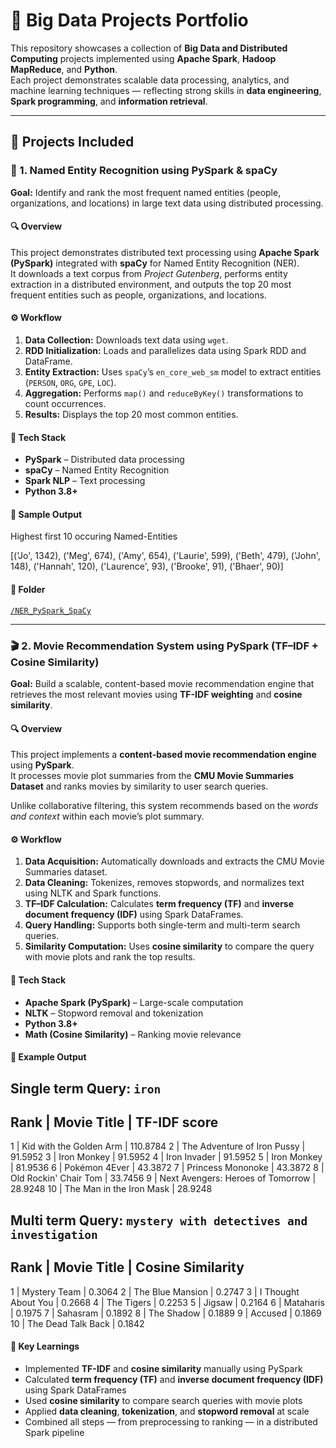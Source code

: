 # 🚀 Big Data Projects Portfolio

This repository showcases a collection of **Big Data and Distributed Computing** projects implemented using **Apache Spark**, **Hadoop MapReduce**, and **Python**.  
Each project demonstrates scalable data processing, analytics, and machine learning techniques — reflecting strong skills in **data engineering**, **Spark programming**, and **information retrieval**.

---

## 🧩 Projects Included

### 🧠 1. Named Entity Recognition using PySpark & spaCy

**Goal:** Identify and rank the most frequent named entities (people, organizations, and locations) in large text data using distributed processing.

#### 🔍 Overview
This project demonstrates distributed text processing using **Apache Spark (PySpark)** integrated with **spaCy** for Named Entity Recognition (NER).  
It downloads a text corpus from *Project Gutenberg*, performs entity extraction in a distributed environment, and outputs the top 20 most frequent entities such as people, organizations, and locations.

#### ⚙️ Workflow
1. **Data Collection:** Downloads text data using `wget`.  
2. **RDD Initialization:** Loads and parallelizes data using Spark RDD and DataFrame.  
3. **Entity Extraction:** Uses `spaCy`’s `en_core_web_sm` model to extract entities (`PERSON`, `ORG`, `GPE`, `LOC`).  
4. **Aggregation:** Performs `map()` and `reduceByKey()` transformations to count occurrences.  
5. **Results:** Displays the top 20 most common entities.

#### 🧰 Tech Stack
- **PySpark** – Distributed data processing  
- **spaCy** – Named Entity Recognition  
- **Spark NLP** – Text processing  
- **Python 3.8+**

#### 🧾 Sample Output
Highest first 10 occuring Named-Entities

[('Jo', 1342),
 ('Meg', 674),
 ('Amy', 654),
 ('Laurie', 599),
 ('Beth', 479),
 ('John', 148),
 ('Hannah', 120),
 ('Laurence', 93),
 ('Brooke', 91),
 ('Bhaer', 90)]

 
#### 📁 Folder
[`/NER_PySpark_SpaCy`](./NER_PySpark_SpaCy)

---

### 🎬 2. Movie Recommendation System using PySpark (TF–IDF + Cosine Similarity)

**Goal:** Build a scalable, content-based movie recommendation engine that retrieves the most relevant movies using **TF-IDF weighting** and **cosine similarity**.

#### 🔍 Overview
This project implements a **content-based movie recommendation engine** using **PySpark**.  
It processes movie plot summaries from the **CMU Movie Summaries Dataset** and ranks movies by similarity to user search queries.

Unlike collaborative filtering, this system recommends based on the *words and context* within each movie’s plot summary.

#### ⚙️ Workflow
1. **Data Acquisition:** Automatically downloads and extracts the CMU Movie Summaries dataset.  
2. **Data Cleaning:** Tokenizes, removes stopwords, and normalizes text using NLTK and Spark functions.  
3. **TF–IDF Calculation:** Calculates **term frequency (TF)** and **inverse document frequency (IDF)** using Spark DataFrames.  
4. **Query Handling:** Supports both single-term and multi-term search queries.  
5. **Similarity Computation:** Uses **cosine similarity** to compare the query with movie plots and rank the top results.

#### 🧰 Tech Stack
- **Apache Spark (PySpark)** – Large-scale computation  
- **NLTK** – Stopword removal and tokenization  
- **Python 3.8+**  
- **Math (Cosine Similarity)** – Ranking movie relevance  

#### 🧾 Example Output
**Single term Query:** `iron`
-----------------------------------------------------------------
Rank | Movie Title                               | TF-IDF score
-----------------------------------------------------------------
1    | Kid with the Golden Arm                 | 110.8784
2    | The Adventure of Iron Pussy             | 91.5952
3    | Iron Monkey                             | 91.5952
4    | Iron Invader                            | 91.5952
5    | Iron Monkey                             | 81.9536
6    | Pokémon 4Ever                           | 43.3872
7    | Princess Mononoke                       | 43.3872
8    | Old Rockin' Chair Tom                   | 33.7456
9    | Next Avengers: Heroes of Tomorrow       | 28.9248
10   | The Man in the Iron Mask                | 28.9248

**Multi term Query:** `mystery with detectives and investigation`
-----------------------------------------------------------------
Rank | Movie Title                               | Cosine Similarity
-----------------------------------------------------------------
1    | Mystery Team                            | 0.3064
2    | The Blue Mansion                        | 0.2747
3    | I Thought About You                     | 0.2668
4    | The Tigers                              | 0.2253
5    | Jigsaw                                  | 0.2164
6    | Mataharis                               | 0.1975
7    | Sahasram                                | 0.1892
8    | The Shadow                              | 0.1889
9    | Accused                                 | 0.1869
10   | The Dead Talk Back                      | 0.1842

#### 🧠 Key Learnings
- Implemented **TF-IDF** and **cosine similarity** manually using PySpark  
- Calculated **term frequency (TF)** and **inverse document frequency (IDF)** using Spark DataFrames  
- Used **cosine similarity** to compare search queries with movie plots  
- Applied **data cleaning**, **tokenization**, and **stopword removal** at scale  
- Combined all steps — from preprocessing to ranking — in a distributed Spark pipeline  


